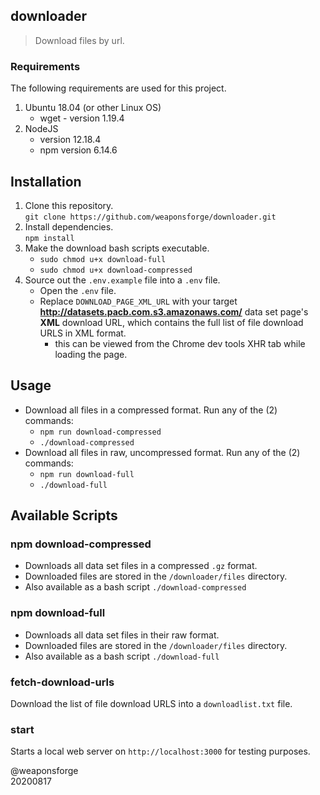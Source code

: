 ## downloader

> Download files by url.


### Requirements

The following requirements are used for this project.

1. Ubuntu 18.04 (or other Linux OS)
	- wget - version 1.19.4
2. NodeJS
	- version 12.18.4
	- npm version 6.14.6


## Installation

1. Clone this repository.  
`git clone https://github.com/weaponsforge/downloader.git`
2. Install dependencies.  
`npm install`
3. Make the download bash scripts executable.  
	- `sudo chmod u+x download-full`
	- `sudo chmod u+x download-compressed`
4. Source out the `.env.example` file into a `.env` file.
	- Open the `.env` file.
	- Replace `DOWNLOAD_PAGE_XML_URL` with your target **http://datasets.pacb.com.s3.amazonaws.com/** data set page's **XML** download URL, which contains the full list of file download URLS in XML format.
		- this can be viewed from the Chrome dev tools XHR tab while loading the page.

## Usage

- Download all files in a compressed format. Run any of the (2) commands:
	- `npm run download-compressed`
	- `./download-compressed`
- Download all files in raw, uncompressed format. Run any of the (2) commands:
	- `npm run download-full`
	- `./download-full`

## Available Scripts

### npm download-compressed

- Downloads all data set files in a compressed `.gz` format.
- Downloaded files are stored in the `/downloader/files` directory.
- Also available as a bash script `./download-compressed`

### npm download-full

- Downloads all data set files in their raw format.
- Downloaded files are stored in the `/downloader/files` directory.
- Also available as a bash script `./download-full`

### fetch-download-urls

Download the list of file download URLS into a `downloadlist.txt` file.

### start

Starts a local web server on `http://localhost:3000` for testing purposes.


@weaponsforge  
20200817